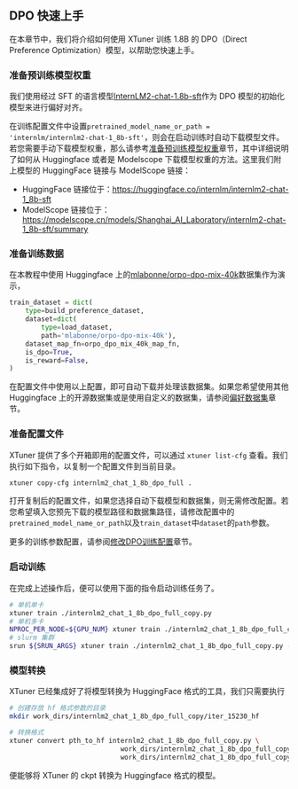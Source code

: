 ## DPO 快速上手

在本章节中，我们将介绍如何使用 XTuner 训练 1.8B 的 DPO（Direct Preference Optimization）模型，以帮助您快速上手。

### 准备预训练模型权重

我们使用经过 SFT 的语言模型[InternLM2-chat-1.8b-sft](<>)作为 DPO 模型的初始化模型来进行偏好对齐。

在训练配置文件中设置`pretrained_model_name_or_path = 'internlm/internlm2-chat-1_8b-sft'`，则会在启动训练时自动下载模型文件。若您需要手动下载模型权重，那么请参考[准备预训练模型权重](<>)章节，其中详细说明了如何从 Huggingface 或者是 Modelscope 下载模型权重的方法。这里我们附上模型的 HuggingFace 链接与 ModelScope 链接：

- HuggingFace 链接位于：https://huggingface.co/internlm/internlm2-chat-1_8b-sft
- ModelScope 链接位于：https://modelscope.cn/models/Shanghai_AI_Laboratory/internlm2-chat-1_8b-sft/summary

### 准备训练数据

在本教程中使用 Huggingface 上的[mlabonne/orpo-dpo-mix-40k](<>)数据集作为演示，

```python
train_dataset = dict(
    type=build_preference_dataset,
    dataset=dict(
        type=load_dataset,
        path='mlabonne/orpo-dpo-mix-40k'),
    dataset_map_fn=orpo_dpo_mix_40k_map_fn,
    is_dpo=True,
    is_reward=False,
)
```

在配置文件中使用以上配置，即可自动下载并处理该数据集。如果您希望使用其他 Huggingface 上的开源数据集或是使用自定义的数据集，请参阅[偏好数据集](../reward_model/preference_data.md)章节。

### 准备配置文件

XTuner 提供了多个开箱即用的配置文件，可以通过 `xtuner list-cfg` 查看。我们执行如下指令，以复制一个配置文件到当前目录。

```bash
xtuner copy-cfg internlm2_chat_1_8b_dpo_full .
```

打开复制后的配置文件，如果您选择自动下载模型和数据集，则无需修改配置。若您希望填入您预先下载的模型路径和数据集路径，请修改配置中的`pretrained_model_name_or_path`以及`train_dataset`中`dataset`的`path`参数。

更多的训练参数配置，请参阅[修改DPO训练配置](./modify_settings.md)章节。

### 启动训练

在完成上述操作后，便可以使用下面的指令启动训练任务了。

```bash
# 单机单卡
xtuner train ./internlm2_chat_1_8b_dpo_full_copy.py
# 单机多卡
NPROC_PER_NODE=${GPU_NUM} xtuner train ./internlm2_chat_1_8b_dpo_full_copy.py
# slurm 集群
srun ${SRUN_ARGS} xtuner train ./internlm2_chat_1_8b_dpo_full_copy.py --launcher slurm
```

### 模型转换

XTuner 已经集成好了将模型转换为 HuggingFace 格式的工具，我们只需要执行

```bash
# 创建存放 hf 格式参数的目录
mkdir work_dirs/internlm2_chat_1_8b_dpo_full_copy/iter_15230_hf

# 转换格式
xtuner convert pth_to_hf internlm2_chat_1_8b_dpo_full_copy.py \
                            work_dirs/internlm2_chat_1_8b_dpo_full_copy.py/iter_15230.pth \
                            work_dirs/internlm2_chat_1_8b_dpo_full_copy.py/iter_15230_hf
```

便能够将 XTuner 的 ckpt 转换为 Huggingface 格式的模型。

